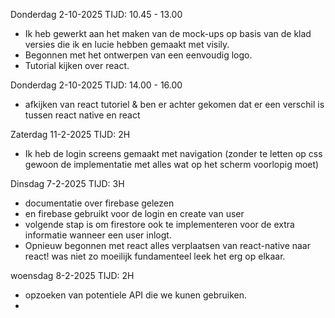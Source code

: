Donderdag 2-10-2025
TIJD: 10.45 - 13.00
- Ik heb gewerkt aan het maken van de mock-ups op basis van de klad versies die ik en lucie hebben gemaakt met visily.
- Begonnen met het ontwerpen van een eenvoudig logo.
- Tutorial kijken over react.

Donderdag 2-10-2025
TIJD: 14.00 - 16.00
- afkijken van react tutoriel & ben er achter gekomen dat er een verschil is tussen react native en react

Zaterdag 11-2-2025
TIJD: 2H
- Ik heb de login screens gemaakt met navigation (zonder te letten op css gewoon de implementatie met alles wat op het scherm voorlopig moet)

Dinsdag 7-2-2025
TIJD: 3H
- documentatie over firebase gelezen
- en firebase gebruikt voor de login en create van user
- volgende stap is om firestore ook te implementeren voor de extra informatie wanneer een user inlogt.
- Opnieuw begonnen met react alles verplaatsen van react-native naar react! was niet zo moeilijk fundamenteel leek het erg op elkaar.

woensdag 8-2-2025
TIJD: 2H
- opzoeken van potentiele API die we kunen gebruiken.
- 

